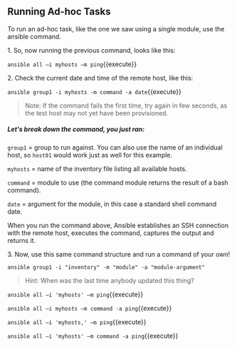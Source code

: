 ## Running Ad-hoc Tasks
To run an ad-hoc task, like the one we saw using a single module, use the ansible command.

1\. So, now running the previous command, looks like this:

`ansible all –i myhosts –m ping`{{execute}}

2\. Check the current date and time of the remote host, like this:

`ansible group1 -i myhosts -m command -a date`{{execute}}

>Note: If the command fails the first time, try again in few seconds, as the test host may not yet have been provisioned.

##### Let's break down the command, you just ran:
`group1` = group to run against. You can also use the name of an individual host, so `host01` would work just as well for this example.

`myhosts` = name of the inventory file listing all available hosts.

`command` = module to use (the command module returns the result of a bash command).

`date` = argument for the module, in this case a standard shell command date.

When you run the command above, Ansible establishes an SSH connection with the remote host, executes the command, captures the output and returns it.

3\. Now, use this same command structure and run a command of your own!

`ansible group1 -i "inventory" -m "module" -a "module-argument"`

>Hint: When was the last time anybody updated this thing?


`ansible all –i 'myhosts' –m ping`{{execute}}

`ansible all –i myhosts –m command -a ping`{{execute}}

`ansible all –i 'myhosts,' –m ping`{{execute}}

`ansible all –i 'myhosts' –m command -a ping`{{execute}}
